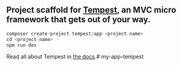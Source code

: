 ## Project scaffold for [Tempest](https://github.com/tempestphp), an MVC micro framework that gets out of your way.

```php
composer create-project tempest/app <project-name>
cd <project-name>
npm run dev
```

Read all about Tempest in [the docs](https://github.com/tempestphp/tempest-docs/blob/master/01-getting-started.md).# my-app-tempest
